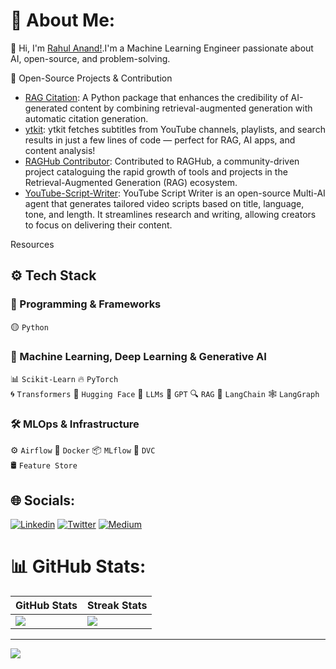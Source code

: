 # 💫 About Me:
👋 Hi, I'm <a href="https://www.linkedin.com/in/rahul-anand1103/">Rahul Anand!</a>.I'm a Machine Learning Engineer passionate about AI, open-source, and problem-solving. 


🔭 Open-Source Projects & Contribution
* <a href="https://github.com/rahulanand1103/rag-citation">RAG Citation</a>: A Python package that enhances the credibility of AI-generated content by combining retrieval-augmented generation with automatic citation generation.
* <a href="https://github.com/rahulanand1103/ytkit">ytkit</a>: ytkit fetches subtitles from YouTube channels, playlists, and search results in just a few lines of code — perfect for RAG, AI apps, and content analysis!
* <a href="https://github.com/Andrew-Jang/RAGHub/commits/main/?author=rahulanand1103">RAGHub Contributor</a>: Contributed to RAGHub, a community-driven project cataloguing the rapid growth of tools and projects in the Retrieval-Augmented Generation (RAG) ecosystem.
* <a href="https://github.com/rahulanand1103/youtube-script-writer">YouTube-Script-Writer</a>: YouTube Script Writer is an open-source Multi-AI agent that generates tailored video scripts based on title, language, tone, and length. It streamlines research and writing, allowing creators to focus on delivering their content.

Resources


## ⚙️ Tech Stack  

### 📌 Programming & Frameworks  
🟡 `Python` 

### 🤖 Machine Learning, Deep Learning   & Generative AI  
📊 `Scikit-Learn` 🔥 `PyTorch`  
🌀 `Transformers` 🤗 `Hugging Face` 🌱 `LLMs`
🤖 `GPT` 🔍 `RAG` 🔗 `LangChain` 🕸 `LangGraph`  

### 🛠️ MLOps & Infrastructure  
⚙️ `Airflow` 🐳 `Docker` 📦 `MLflow` 🔗 `DVC`  
🛢️ `Feature Store`  


  


## 🌐 Socials:
[![Linkedin](https://img.shields.io/badge/LinkedIn-blue.svg?style=for-the-badge&logo=linkedin)](https://www.linkedin.com/in/rahul-anand1103/)
[![Twitter](https://img.shields.io/badge/Twitter-skyblue.svg?style=for-the-badge&logo=twitter)](https://x.com/rahulanand1103)
[![Medium](https://img.shields.io/badge/Medium-12100E?style=for-the-badge&logo=medium&logoColor=white)](https://medium.com/@rahulanand1103)


# 📊 GitHub Stats:
| GitHub Stats | Streak Stats |
|-------------|-------------|
| ![](https://github-readme-stats.vercel.app/api?username=rahulanand1103&theme=midnight-purple&hide_border=false&include_all_commits=false&count_private=true) | ![](https://nirzak-streak-stats.vercel.app/?user=rahulanand1103&theme=midnight-purple&hide_border=false) |


---
[![](https://visitcount.itsvg.in/api?id=rahulanand1103&icon=2&color=1)](https://visitcount.itsvg.in)
